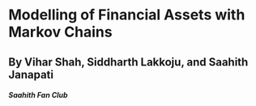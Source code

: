 # Modelling of Financial Assets with Markov Chains


## By Vihar Shah, Siddharth Lakkoju, and Saahith Janapati
##### Saahith Fan Club

